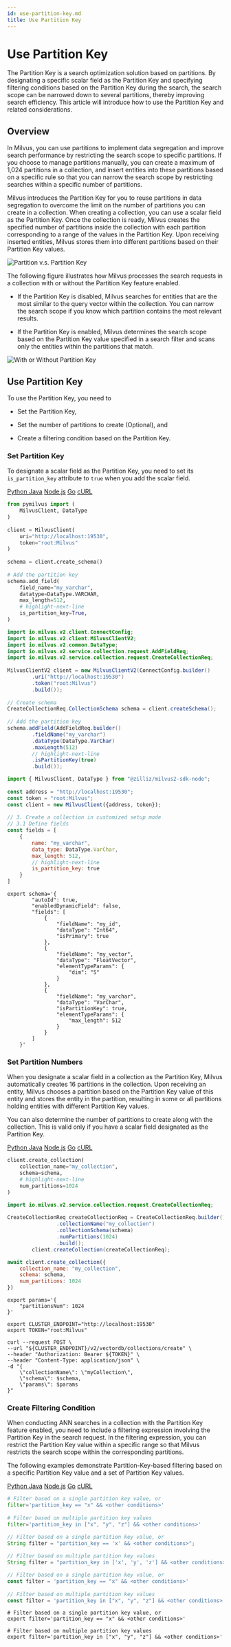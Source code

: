 ```yaml
---
id: use-partition-key.md
title: Use Partition Key
---
```


# Use Partition Key​

The Partition Key is a search optimization solution based on partitions. By designating a specific scalar field as the Partition Key and specifying filtering conditions based on the Partition Key during the search, the search scope can be narrowed down to several partitions, thereby improving search efficiency. This article will introduce how to use the Partition Key and related considerations.​

## Overview​

In Milvus, you can use partitions to implement data segregation and improve search performance by restricting the search scope to specific partitions. If you choose to manage partitions manually, you can create a maximum of 1,024 partitions in a collection, and insert entities into these partitions based on a specific rule so that you can narrow the search scope by restricting searches within a specific number of partitions.​

Milvus introduces the Partition Key for you to reuse partitions in data segregation to overcome the limit on the number of partitions you can create in a collection. When creating a collection, you can use a scalar field as the Partition Key. Once the collection is ready, Milvus creates the specified number of partitions inside the collection with each partition corresponding to a range of the values in the Partition Key. Upon receiving inserted entities, Milvus stores them into different partitions based on their Partition Key values.​

![Partition v.s. Partition Key](../../../../assets/partition-vs-partition-key.png)

The following figure illustrates how Milvus processes the search requests in a collection with or without the Partition Key feature enabled. ​

- If the Partition Key is disabled, Milvus searches for entities that are the most similar to the query vector within the collection. You can narrow the search scope if you know which partition contains the most relevant results. ​

- If the Partition Key is enabled, Milvus determines the search scope based on the Partition Key value specified in a search filter and scans only the entities within the partitions that match. ​

![With or Without Partition Key](../../../../assets/with-and-without-partition-key.png)

## Use Partition Key​

To use the Partition Key, you need to​

- Set the Partition Key,​

- Set the number of partitions to create (Optional), and ​

- Create a filtering condition based on the Partition Key.​

### Set Partition Key​

To designate a scalar field as the Partition Key, you need to set its `is_partition_key` attribute to `true` when you add the scalar field.​

<div class="multipleCode">
  <a href="#Python">Python </a>
  <a href="#Java">Java</a>
  <a href="#JavaScript">Node.js</a>
  <a href="#Go">Go</a>
  <a href="#Bash">cURL</a>
</div>

```python
from pymilvus import (​
    MilvusClient, DataType​
)​
​
client = MilvusClient(​
    uri="http://localhost:19530",​
    token="root:Milvus"​
)​
​
schema = client.create_schema()​
​
# Add the partition key​
schema.add_field(​
    field_name="my_varchar", ​
    datatype=DataType.VARCHAR, ​
    max_length=512,​
    # highlight-next-line​
    is_partition_key=True,​
)​

```

```java
import io.milvus.v2.client.ConnectConfig;​
import io.milvus.v2.client.MilvusClientV2;​
import io.milvus.v2.common.DataType;​
import io.milvus.v2.service.collection.request.AddFieldReq;​
import io.milvus.v2.service.collection.request.CreateCollectionReq;​
​
MilvusClientV2 client = new MilvusClientV2(ConnectConfig.builder()​
        .uri("http://localhost:19530")​
        .token("root:Milvus")​
        .build());​
​
// Create schema​
CreateCollectionReq.CollectionSchema schema = client.createSchema();​
​
// Add the partition key​
schema.addField(AddFieldReq.builder()​
        .fieldName("my_varchar")​
        .dataType(DataType.VarChar)​
        .maxLength(512)​
        // highlight-next-line​
        .isPartitionKey(true)​
        .build());​

```

```javascript
import { MilvusClient, DataType } from "@zilliz/milvus2-sdk-node";​
​
const address = "http://localhost:19530";​
const token = "root:Milvus";​
const client = new MilvusClient({address, token});​
​
// 3. Create a collection in customized setup mode​
// 3.1 Define fields​
const fields = [​
    {​
        name: "my_varchar",​
        data_type: DataType.VarChar,​
        max_length: 512,​
        // highlight-next-line​
        is_partition_key: true​
    }​
]​

```

```curl
export schema='{​
        "autoId": true,​
        "enabledDynamicField": false,​
        "fields": [​
            {​
                "fieldName": "my_id",​
                "dataType": "Int64",​
                "isPrimary": true​
            },​
            {​
                "fieldName": "my_vector",​
                "dataType": "FloatVector",​
                "elementTypeParams": {​
                    "dim": "5"​
                }​
            },​
            {​
                "fieldName": "my_varchar",​
                "dataType": "VarChar",​
                "isPartitionKey": true,​
                "elementTypeParams": {​
                    "max_length": 512​
                }​
            }​
        ]​
    }'​

```

### Set Partition Numbers​

When you designate a scalar field in a collection as the Partition Key, Milvus automatically creates 16 partitions in the collection. Upon receiving an entity, Milvus chooses a partition based on the Partition Key value of this entity and stores the entity in the partition, resulting in some or all partitions holding entities with different Partition Key values. ​

You can also determine the number of partitions to create along with the collection. This is valid only if you have a scalar field designated as the Partition Key.​

<div class="multipleCode">
  <a href="#Python">Python </a>
  <a href="#Java">Java</a>
  <a href="#JavaScript">Node.js</a>
  <a href="#Go">Go</a>
  <a href="#Bash">cURL</a>
</div>

```python
client.create_collection(​
    collection_name="my_collection",​
    schema=schema,​
    # highlight-next-line​
    num_partitions=1024​
)​

```

```java
import io.milvus.v2.service.collection.request.CreateCollectionReq;​
​
CreateCollectionReq createCollectionReq = CreateCollectionReq.builder()​
                .collectionName("my_collection")​
                .collectionSchema(schema)​
                .numPartitions(1024)​
                .build();​
        client.createCollection(createCollectionReq);​

```

```javascript
await client.create_collection({​
    collection_name: "my_collection",​
    schema: schema,​
    num_partitions: 1024​
})​

```

```curl
export params='{​
    "partitionsNum": 1024​
}'​
​
export CLUSTER_ENDPOINT="http://localhost:19530"​
export TOKEN="root:Milvus"​
​
curl --request POST \​
--url "${CLUSTER_ENDPOINT}/v2/vectordb/collections/create" \​
--header "Authorization: Bearer ${TOKEN}" \​
--header "Content-Type: application/json" \​
-d "{​
    \"collectionName\": \"myCollection\",​
    \"schema\": $schema,​
    \"params\": $params​
}"​

```

### Create Filtering Condition​

When conducting ANN searches in a collection with the Partition Key feature enabled, you need to include a filtering expression involving the Partition Key in the search request. In the filtering expression, you can restrict the Partition Key value within a specific range so that Milvus restricts the search scope within the corresponding partitions.​

The following examples demonstrate Partition-Key-based filtering based on a specific Partition Key value and a set of Partition Key values.​

<div class="multipleCode">
  <a href="#Python">Python </a>
  <a href="#Java">Java</a>
  <a href="#JavaScript">Node.js</a>
  <a href="#Go">Go</a>
  <a href="#Bash">cURL</a>
</div>

```python
# Filter based on a single partition key value, or​
filter='partition_key == "x" && <other conditions>'​
​
# Filter based on multiple partition key values​
filter='partition_key in ["x", "y", "z"] && <other conditions>'​

```

```java
// Filter based on a single partition key value, or​
String filter = "partition_key == 'x' && <other conditions>";​
​
// Filter based on multiple partition key values​
String filter = "partition_key in ['x', 'y', 'z'] && <other conditions>";​

```

```javascript
// Filter based on a single partition key value, or​
const filter = 'partition_key == "x" && <other conditions>'​
​
// Filter based on multiple partition key values​
const filter = 'partition_key in ["x", "y", "z"] && <other conditions>'​

```

```curl
# Filter based on a single partition key value, or​
export filter='partition_key == "x" && <other conditions>'​
​
# Filter based on multiple partition key values​
export filter='partition_key in ["x", "y", "z"] && <other conditions>'​

```
